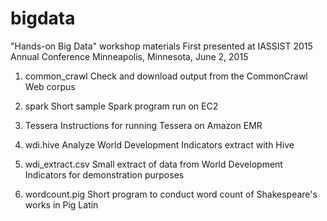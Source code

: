 # bigdata
"Hands-on Big Data" workshop materials
First presented at IASSIST 2015 Annual Conference
Minneapolis, Minnesota, June 2, 2015

1. common_crawl
Check and download output from the CommonCrawl Web corpus

2. spark
Short sample Spark program run on EC2

3. Tessera
Instructions for running Tessera on Amazon EMR

4. wdi.hive 
Analyze World Development Indicators extract with Hive

5. wdi_extract.csv
Small extract of data from World Development Indicators for demonstration purposes

6. wordcount.pig
Short program to conduct word count of Shakespeare's works in Pig Latin



